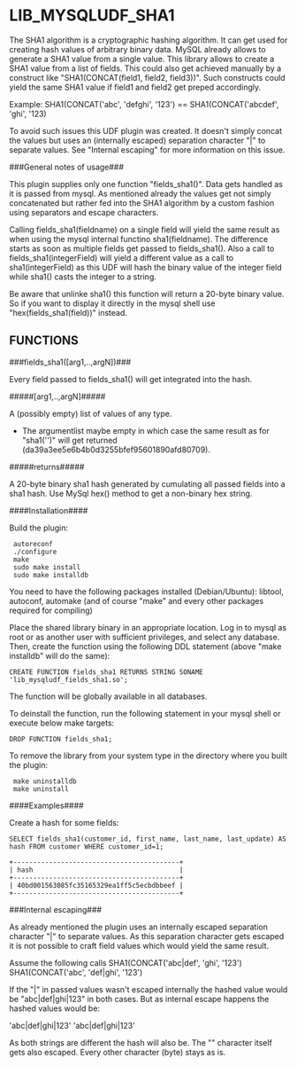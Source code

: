 LIB\_MYSQLUDF\_SHA1
===================

The SHA1 algorithm is a cryptographic hashing algorithm. It can get used for creating hash values of arbitrary binary data. MySQL already allows to generate a SHA1 value from a single value. This library allows to create a SHA1 value from a list of fields. This could also get achieved manually by a construct like "SHA1(CONCAT(field1, field2, field3))". Such constructs could yield the same SHA1 value if field1 and field2 get preped accordingly.

Example:
SHA1(CONCAT('abc', 'defghi', '123') == SHA1(CONCAT('abcdef', 'ghi', '123)

To avoid such issues this UDF plugin was created.  It doesn't simply concat the values but uses an (internally escaped) separation character "|" to separate values. See "Internal escaping" for more information on this issue.

###General notes of usage###

This plugin supplies only one function "fields\_sha1()". Data gets handled as it is passed from mysql. As mentioned already the values get not simply concatenated but rather fed into
the SHA1 algorithm by a custom fashion using separators and escape characters.

Calling fields\_sha1(fieldname) on a single field will yield the same result as when using the mysql internal functino sha1(fieldname). The difference starts
as soon as multiple fields get passed to fields\_sha1(). Also a call to fields\_sha1(integerField) will yield a different value as a call to sha1(integerField) 
as this UDF will hash the binary value of the integer field while sha1() casts the integer to a string.

Be aware that unlinke sha1() this function will return a 20-byte binary value. So if you want to display it directly in the mysql shell use "hex(fields\_sha1(field))" instead.

FUNCTIONS
---------

###fields\_sha1([arg1,..,argN])###

Every field passed to fields\_sha1() will get integrated into the hash.

#####[arg1,..,argN]#####

A (possibly empty) list of values of any type.

* The argumentlist maybe empty in which case the same result as for "sha1('')" will get returned (da39a3ee5e6b4b0d3255bfef95601890afd80709).

#####returns#####

A 20-byte binary sha1 hash generated by cumulating all passed fields into a sha1 hash. Use MySql hex() method to get a non-binary hex string.

####Installation####

Build the plugin:

```
 autoreconf
 ./configure
 make
 sudo make install
 sudo make installdb
```

You need to have the following packages installed (Debian/Ubuntu): libtool, autoconf, automake (and of course "make" and every other packages required for compiling)

Place the shared library binary in an appropriate location. Log in to mysql as root or as another user with sufficient privileges, and select any database. Then, create the function using the following DDL statement (above "make installdb" will do the same):

```
CREATE FUNCTION fields_sha1 RETURNS STRING SONAME 'lib_mysqludf_fields_sha1.so';
```

The function will be globally available in all databases.

To deinstall the function, run the following statement in your mysql shell or execute below make targets:

```
DROP FUNCTION fields_sha1;
```

To remove the library from your system type in the directory where you built the plugin:

```
 make uninstalldb
 make uninstall
```

####Examples####

Create a hash for some fields:

```
SELECT fields_sha1(customer_id, first_name, last_name, last_update) AS hash FROM customer WHERE customer_id=1;
    
+------------------------------------------+
| hash                                     |
+------------------------------------------+
| 40bd001563085fc35165329ea1ff5c5ecbdbbeef |
+------------------------------------------+
```

###Internal escaping###

As already mentioned the plugin uses an internally escaped separation character "|" to separate values. As this separation character gets escaped it is not possible to craft field values which would yield the same result.

Assume the following calls
SHA1(CONCAT('abc|def', 'ghi', '123')
SHA1(CONCAT('abc', 'def|ghi', '123')

If the "|" in passed values wasn't escaped internally the hashed value would be "abc|def|ghi|123" in both cases. But as internal escape happens the hashed values would be:

'abc\|def|ghi|123'
'abc|def\|ghi|123'

As both strings are different the hash will also be. The "\" character itself gets also escaped. Every other character (byte) stays as is.


